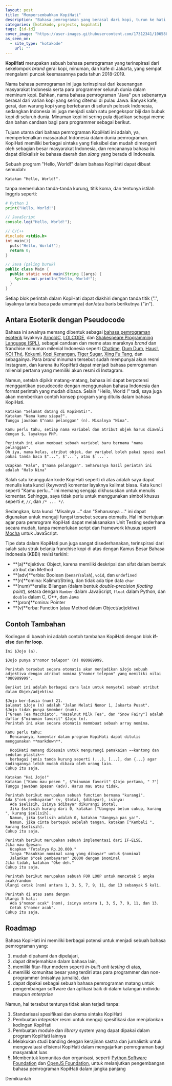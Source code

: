 ```yaml
---
layout: post
title: "Mempersembahkan KopiHati"
description: "Bahasa pemrograman yang berasal dari kopi, turun ke hati."
categories: [kotakode, projects, kopihati]
tags: [id-id]
cover_image: "https://user-images.githubusercontent.com/17312341/106588956-ff17cf80-657d-11eb-9041-90a80395930f.jpg"
as_seen_on:
  - site_type: "kotakode"
    url: ""
---
```

**KopiHati** merupakan sebuah bahasa pemrograman yang terinspirasi dari sekelompok *brand* gerai kopi, minuman, dan kafe di Jakarta, yang sempat mengalami puncak keemasannya pada tahun 2018-2019.

Nama bahasa pemrograman ini juga terinspirasi dari kesenangan masyarakat Indonesia serta para programmer seluruh dunia dalam meminum kopi. Bahkan, nama bahasa pemrograman "Java" pun sebenarnya berasal dari varian kopi yang sering ditemui di pulau Jawa. Banyak kafe, gerai, dan warung kopi yang bertebaran di seluruh pelosok Indonesia, sedangkan Indonesia ini juga menjadi salah satu pengekspor biji dan bubuk kopi di seluruh dunia. Minuman kopi ini sering pula dijadikan sebagai meme dan bahan candaan bagi para programmer sebagai berikut.

Tujuan utama dari bahasa pemrograman KopiHati ini adalah, ya, memperkenalkan masyarakat Indonesia dalam dunia pemrograman. KopiHati memiliki berbagai sintaks yang fleksibel dan mudah dimengerti oleh sebagian besar masyarakat Indonesia, dan rencananya bahasa ini dapat dilokalisir ke bahasa daerah dan *slang* yang berada di Indonesia.

Sebuah program "Hello, World!" dalam bahasa KopiHati dapat dibuat semudah:

```
Katakan "Hello, World!".
```

tanpa memerlukan tanda-tanda kurung, titik koma, dan tentunya istilah Inggris seperti:

```python
# Python 3
print("Hello, World!")
```

```javascript
// JavaScript
console.log("Hello, World!");
```

```c
// C/C++
#include <stdio.h>
int main(){
  puts("Hello, World!");
  return 0;
}
```

```java
// Java (paling buruk)
public class Main {
  public static void main(String []args) {
    System.out.println("Hello, World!");
  }
}
```

Setiap blok perintah dalam KopiHati dapat diakhiri dengan tanda titik (".", layaknya tanda baca pada umumnya) dan/atau baris berikutnya ("\n").

## Antara Esoterik dengan Pseudocode
Bahasa ini awalnya memang dibentuk sebagai [bahasa pemrograman esoterik](https://en.wikipedia.org/wiki/Esoteric_programming_language) layaknya [ArnoldC](https://lhartikk.github.io/ArnoldC/), [LOLCODE](http://www.lolcode.org/), dan [Shakespeare Programming Language (SPL)](http://shakespearelang.sourceforge.net/), sebagai candaan dan meme atas maraknya *brand* dan franchise minuman milenial Indonesia seperti [Chatime](https://chatime.co.id/), [Dum Dum](https://www.instagram.com/dumdumthaidrinks/), [Haus!](https://www.instagram.com/haus.indonesia/), [KOI Thé](https://www.koithe.com/en/global/koi-indonesia), [Kokumi](https://kokumiworld.com/), [Kopi Kenangan](https://www.kopikenangan.com/), [Tiger Sugar](https://www.instagram.com/tigersugarindonesia/), [Xing Fu Tang](https://www.xingfutang.co.id/), dan sebagainya. Para *brand* minuman tersebut sudah mempunyai akun resmi Instagram, dan karena itu KopiHati dapat menjadi bahasa pemrograman milenial pertama yang memiliki akun resmi di Instagram.

Namun, setelah dipikir matang-matang, bahasa ini dapat berpotensi menggantikan pseudocode dengan menggunakan bahasa Indonesia dan format perintah yang mudah dibaca. Selain "Hello, World !" tadi, saya juga akan memberikan contoh konsep program yang ditulis dalam bahasa KopiHati.

```
Katakan "Selamat datang di KopiHati!".
Katakan "Nama kamu siapa?".
Tunggu jawaban $"nama pelanggan" (n). Misalnya "Nina".

Kamu perlu tahu, setiap nama variabel dan atribut objek harus diawali dengan $, layaknya PHP.

Perintah ini akan membuat sebuah variabel baru bernama "nama pelanggan".
Oh iya, nama kelas, atribut objek, dan variabel boleh pakai spasi asal pakai tanda baca $"...", $'...', atau $`...`.

Ucapkan "Halo", $"nama pelanggan". Seharusnya hasil perintah ini adalah "Halo Nina"
```

Salah satu keunggulan kode KopiHati seperti di atas adalah saya dapat menulis kata kunci (*keyword*) komentar layaknya kalimat biasa. Kata kunci seperti "Kamu perlu..." ini memang sengaja dikhususkan untuk menulis komentar. Sehingga, saya tidak perlu untuk menggunakan simbol khusus seperti `#`, `//`, dan `/* ... */`.

Sedangkan, kata kunci "Misalnya ..." dan "Seharusnya ..." ini dapat digunakan untuk menguji fungsi tersebut secara otomatis. Hal ini bertujuan agar para pemrogram KopiHati dapat melaksanakan Unit Testing sederhana secara mudah, tanpa memerlukan script dan framework khusus seperti [Mocha](https://mochajs.org/) untuk JavaScript.

Tipe data dalam KopiHati pun juga sangat disederhanakan, terinspirasi dari salah satu struk belanja franchise kopi di atas dengan Kamus Besar Bahasa Indonesia (KBBI) revisi terkini:
+ **(a)**djektiva: Object, karena memiliki deskripsi dan sifat dalam bentuk atribut dan Method
+ **(adv)**erbia: Boolean (`benar`/`salah`), `void`, dan `undefined`
+ **(n)**omina: Kalimat/String, dan tidak ada tipe data `char`
+ **(num)**eralia: Bilangan (dalam bentuk *double-precision floating point*), setara dengan `Number` dalam JavaScript, `float` dalam Python, dan `double` dalam C, C++, dan Java
+ **(pron)**omina: Pointer
+ **(v)**erba: Function (atau Method dalam Object/adjektiva)

## Contoh Tambahan
Kodingan di bawah ini adalah contoh tambahan KopiHati dengan blok **if-else** dan **for loop**.

```
Ini $Jojo (a).

$Jojo punya $"nomor telepon" (n) 080989999.

Perintah tersebut secara otomatis akan menjadikan $Jojo sebuah adjektiva dengan atribut nomina $"nomor telepon" yang memiliki nilai "080989999".

Berikut ini adalah berbagai cara lain untuk menyetel sebuah atribut dalam Objek/adjektiva

$Jojo ber-$usia (num) 21.
$alamat $Jojo (n) adalah "Jalan Melati Nomor 1, Jakarta Pusat".
$Jojo tidak punya $member (num).
["Green Tea Macchiato", "Hazelnut Milk Tea", dan "Snow Fairy"] adalah daftar $"minuman favorit" $Jojo (n).
Perintah ini akan secara otomatis memmbuat sebuah array nomina.

Kamu perlu tahu:
  Rencananya, komentar dalam program KopiHati dapat ditulis menggunakan **markdown**.

  KopiHati memang didesain untuk mengurangi pemakaian ~~kantong dan sedotan plastik~~
  berbagai jenis tanda kurung seperti (...), [...], dan {...} agar kodingannya lebih mudah dibaca oleh orang lain.
Cukup itu saja.

Katakan "Hai Jojo!"
Katakan ["Kamu mau pesen ", $"minuman favorit" $Jojo pertama, " ?"]
Tunggu jawaban $pesan (adv). Harus mau atau tidak.

Perintah berikut merupakan sebuah function bernama "kurangi".
Ada $"cek pembayaran" (v, $total, $dibayar), isinya:
  Ada $selisih, isinya $dibayar dikurangi $total.
  Jika $selisih kurang dari 0, katakan ["Uangnya belum cukup, kurang ", kurang $selisih].
  Namun, jika $selisih adalah 0, katakan "Uangnya pas ya!".
  Namun, jika cinta bertepuk sebelah tangan, katakan ["Kembali ", kurang $selisih].
Cukup itu saja.

Perintah berikut merupakan sebuah implementasi dari IF-ELSE.
Jika mau $pesan:
  Ucapkan "Totalnya Rp.20.000."
  Tanya "Masukkan nominal uang yang dibayar" untuk $nominal
  Jalankan $"cek pembayaran" 20000 dengan $nominal
Jika tidak, katakan "Oke deh."
Cukup itu saja.

Perintah berikut merupakan sebuah FOR LOOP untuk mencetak 5 angka acak/random
Ulangi cetak (nom) antara 1, 3, 5, 7, 9, 11, dan 13 sebanyak 5 kali.

Perintah di atas sama dengan
Ulangi 5 kali:
  Ada $"nomor acak" (nom), isinya antara 1, 3, 5, 7, 9, 11, dan 13.
  Cetak $"nomor acak".
Cukup itu saja.
```

## Roadmap
Bahasa KopiHati ini memiliki berbagai potensi untuk menjadi sebuah bahasa pemrograman yang:
1. mudah dipahami dan dipelajari,
2. dapat diterjemahkan dalam bahasa lain,
3. memiliki fitur-fitur modern seperti *in-built unit testing* di atas,
4. memiliki komunitas besar yang terdiri atas para programmer dan non-programmer (misalnya jurnalis), dan
5. dapat dipakai sebagai sebuah bahasa pemrograman matang untuk pengembangan software dan aplikasi baik di dalam kalangan individu maupun *enterprise*

Namun, hal tersebut tentunya tidak akan terjadi tanpa:
1. Standarisasi spesifikasi dan skema sintaks KopiHati
2. Pembuatan *intepreter* resmi untuk menguji spesifikasi dan menjalankan kodingan KopiHati
3. Pembuatan module dan *library* system yang dapat dipakai dalam program KopiHati lainnya
4. Melakukan studi banding dengan kerajinan sastra dan jurnalistik untuk mengevaluasi efisiensi KopiHati dalam mengajarkan pemrograman bagi masyarakat luas
5. Membentuk komunitas dan organisasi, seperti [Python Software Foundation](https://www.python.org/psf/) dan [OpenJS Foundation](https://openjsf.org/), untuk melanjutkan pengembangan bahasa pemrograman KopiHati dalam jangka panjang

Demikianlah

